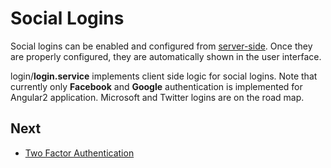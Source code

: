 # Social Logins

Social logins can be enabled and configured from [server-side](Features-Mvc-Core-Social-Logins). Once they are properly configured, they are  automatically shown in the user interface. 

login/**login.service** implements client side logic for social logins. Note that currently only **Facebook** and **Google** authentication is implemented for Angular2 application. Microsoft and Twitter logins are on the road map.

## Next

- [Two Factor Authentication](Features-Angular-Two-Factor-Authentication)

